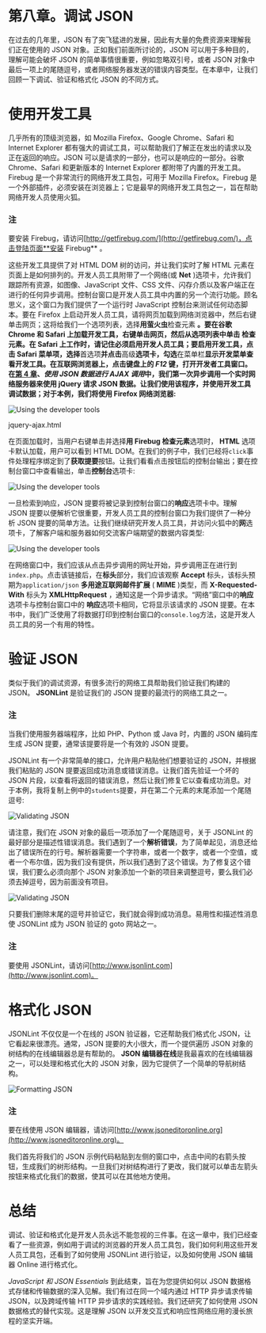 # 第八章。调试 JSON

在过去的几年里，JSON 有了突飞猛进的发展，因此有大量的免费资源来理解我们正在使用的 JSON 对象。正如我们前面所讨论的，JSON 可以用于多种目的，理解可能会破坏 JSON 的简单事情很重要，例如忽略双引号，或者 JSON 对象中最后一项上的尾随逗号，或者网络服务器发送的错误内容类型。在本章中，让我们回顾一下调试、验证和格式化 JSON 的不同方式。

# 使用开发工具

几乎所有的顶级浏览器，如 Mozilla Firefox、Google Chrome、Safari 和 Internet Explorer 都有强大的调试工具，可以帮助我们了解正在发出的请求以及正在返回的响应。JSON 可以是请求的一部分，也可以是响应的一部分。谷歌 Chrome、Safari 和更新版本的 Internet Explorer 都附带了内置的开发工具。Firebug 是一个非常流行的网络开发工具包，可用于 Mozilla Firefox。Firebug 是一个外部插件，必须安装在浏览器上；它是最早的网络开发工具包之一，旨在帮助网络开发人员使用火狐。

### 注

要安装 Firebug，请访问[http://getfirebug.com/](http://getfirebug.com/)，点击登陆页面**安装 Firebug** 。

这些开发工具提供了对 HTML DOM 树的访问，并让我们实时了解 HTML 元素在页面上是如何排列的。开发人员工具附带了一个网络(或 **Net** )选项卡，允许我们跟踪所有资源，如图像、JavaScript 文件、CSS 文件、闪存介质以及客户端正在进行的任何异步调用。控制台窗口是开发人员工具中内置的另一个流行功能。顾名思义，这个窗口为我们提供了一个运行时 JavaScript 控制台来测试任何动态脚本。要在 Firefox 上启动开发人员工具，请将网页加载到网络浏览器中，然后右键单击网页；这将给我们一个选项列表，选择**用萤火虫**检查元素 **。要在谷歌 Chrome 和 Safari 上加载开发工具，右键单击网页，然后从选项列表中单击 **检查元素**。在 Safari 上工作时，请记住必须启用开发人员工具；要启用开发工具，点击 **Safari** 菜单项，选择**首选项**并点击**高级**选项卡，勾选**在菜单栏**显示开发菜单查看开发工具。在互联网浏览器上，点击键盘上的 *F12* 键，打开开发者工具窗口。在[第 4 章](4.html "Chapter 4. AJAX Calls with JSON Data")、*使用 JSON 数据进行 AJAX 调用*中，我们第一次异步调用一个实时网络服务器来使用 jQuery 请求 JSON 数据。让我们使用该程序，并使用开发工具调试数据；对于本例，我们将使用 Firefox 网络浏览器:**

![Using the developer tools](img/6034OS_08_01.jpg)

jquery-ajax.html

在页面加载时，当用户右键单击并选择**用 Firebug 检查元素**选项时， **HTML** 选项卡默认加载，用户可以看到 HTML DOM。在我们的例子中，我们已经将`click`事件处理程序绑定到了**获取提要**按钮。让我们看看点击按钮后的控制台输出；要在控制台窗口中查看输出，单击**控制台**选项卡:

![Using the developer tools](img/6034OS_08_02.jpg)

一旦检索到响应，JSON 提要将被记录到控制台窗口的**响应**选项卡中。理解 JSON 提要以便解析它很重要，开发人员工具的控制台窗口为我们提供了一种分析 JSON 提要的简单方法。让我们继续研究开发人员工具，并访问火狐中的**网**选项卡，了解客户端和服务器如何交流客户端期望的数据内容类型:

![Using the developer tools](img/6034OS_08_03.jpg)

在网络窗口中，我们应该从点击异步调用的网址开始，异步调用正在进行到`index.php`。点击该链接后，在**标头**部分，我们应该观察 **Accept** 标头，该标头预期为`application/json` **多用途互联网邮件扩展** ( **MIME** )类型，而 **X-Requested-With** 标头为 **XMLHttpRequest** ，通知这是一个异步请求。“网络”窗口中的**响应**选项卡与控制台窗口中的 **响应**选项卡相同，它将显示该请求的 JSON 提要。在本书中，我们广泛使用了将数据打印到控制台窗口的`console.log`方法，这是开发人员工具的另一个有用的特性。

# 验证 JSON

类似于我们的调试资源，有很多流行的网络工具帮助我们验证我们构建的 JSON。 **JSONLint** 是验证我们的 JSON 提要的最流行的网络工具之一。

### 注

当我们使用服务器端程序，比如 PHP、Python 或 Java 时，内置的 JSON 编码库生成 JSON 提要，通常该提要将是一个有效的 JSON 提要。

JSONLint 有一个非常简单的接口，允许用户粘贴他们想要验证的 JSON，并根据我们粘贴的 JSON 提要返回成功消息或错误消息。让我们首先验证一个坏的 JSON 片段，以查看将返回的错误消息，然后让我们修复它以查看成功消息。对于本例，我将复制上例中的`students`提要，并在第二个元素的末尾添加一个尾随逗号:

![Validating JSON](img/6034OS_08_04.jpg)

请注意，我们在 JSON 对象的最后一项添加了一个尾随逗号，关于 JSONLint 的最好部分是描述性错误消息。我们遇到了一个**解析错误**，为了简单起见，消息还给出了错误所在的行号。解析器需要一个字符串，或者一个数字，或者一个空值，或者一个布尔值，因为我们没有提供，所以我们遇到了这个错误。为了修复这个错误，我们要么必须向那个 JSON 对象添加一个新的项目来调整逗号，要么我们必须去掉逗号，因为前面没有项目。

![Validating JSON](img/6034OS_08_05.jpg)

只要我们删除末尾的逗号并验证它，我们就会得到成功消息。易用性和描述性消息使 JSONLint 成为 JSON 验证的 goto 网站之一。

### 注

要使用 JSONLint，请访问[http://www.jsonlint.com](http://www.jsonlint.com)。

# 格式化 JSON

JSONLint 不仅仅是一个在线的 JSON 验证器，它还帮助我们格式化 JSON，让它看起来很漂亮。通常，JSON 提要的大小很大，而一个提供遍历 JSON 对象的树结构的在线编辑器总是有帮助的。 **JSON 编辑器在线**是我最喜欢的在线编辑器之一，可以处理和格式化大的 JSON 对象，因为它提供了一个简单的导航树结构。

![Formatting JSON](img/6034OS_08_06.jpg)

### 注

要在线使用 JSON 编辑器，请访问[http://www.jsoneditoronline.org](http://www.jsoneditoronline.org)。

我们首先将我们的 JSON 示例代码粘贴到左侧的窗口中，点击中间的右箭头按钮，生成我们的树形结构。一旦我们对树结构进行了更改，我们就可以单击左箭头按钮来格式化我们的数据，使其可以在其他地方使用。

# 总结

调试、验证和格式化是开发人员永远不能忽视的三件事。在这一章中，我们已经查看了一些资源，例如用于调试的浏览器的开发人员工具包，我们如何利用这些开发人员工具包，还看到了如何使用 JSONLint 进行验证，以及如何使用 JSON 编辑器 Online 进行格式化。

*JavaScript 和 JSON Essentials* 到此结束，旨在为您提供如何以 JSON 数据格式存储和传输数据的深入见解。我们有过在同一个域内通过 HTTP 异步请求传输 JSON，以及跨域传输 HTTP 异步请求的实践经验。我们还研究了如何使用 JSON 数据格式的替代实现。这是理解 JSON 以开发交互式和响应性网络应用的漫长旅程的坚实开端。